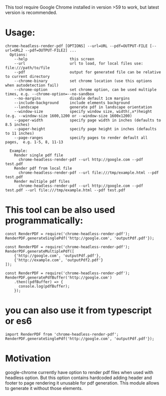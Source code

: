 This tool require Google Chrome installed in version >59 to work, 
but latest version is recommended.

# Usage: 
```
chrome-headless-render-pdf [OPTIONS] --url=URL --pdf=OUTPUT-FILE [--url=URL2 --pdf=OUTPUT-FILE2] ...
  Options:
    --help                   this screen
    --url                    url to load, for local files use: file:///path/to/file
    --pdf                    output for generated file can be relative to current directory
    --chrome-binary          set chrome location (use this options when autodetection fail)
    --chrome-option          set chrome option, can be used multiple times, e.g. --chrome-option=--no-sandbox
    --no-margins             disable default 1cm margins
    --include-background     include elements background
    --landscape              generate pdf in landscape orientation
    --window-size            specify window size, width(,x*)height (e.g. --window-size 1600,1200 or --window-size 1600x1200)
    --paper-width            specify page width in inches (defaults to 8.5 inches)
    --paper-height           specify page height in inches (defaults to 11 inches)
    --page-ranges            specify pages to render default all pages,  e.g. 1-5, 8, 11-13

  Example:
    Render single pdf file
      chrome-headless-render-pdf --url http://google.com --pdf test.pdf
    Render pdf from local file
      chrome-headless-render-pdf --url file:///tmp/example.html --pdf test.pdf
    Render multiple pdf files
      chrome-headless-render-pdf --url http://google.com --pdf test.pdf --url file:///tmp/example.html --pdf test.pdf
```

# This tool can be also used programmatically:
```
const RenderPDF = require('chrome-headless-render-pdf');
RenderPDF.generateSinglePdf('http://google.com', 'outputPdf.pdf'});
```

```
const RenderPDF = require('chrome-headless-render-pdf');
RenderPDF.generateMultiplePdf([
    {'http://google.com', 'outputPdf.pdf'},
    {'http://example.com', 'outputPdf2.pdf'}
]);
```

```
const RenderPDF = require('chrome-headless-render-pdf');
RenderPDF.generatePdfBuffer('http://google.com')
    .then((pdfBuffer) => {
      console.log(pdfBuffer);
    });
```

# you can also use it from typescript or es6
```
import RenderPDF from 'chrome-headless-render-pdf';
RenderPDF.generateSinglePdf('http://google.com', 'outputPdf.pdf'});
```

# Motivation
google-chrome currently have option to render pdf files when used with headless option. 
But this option contains hardcoded adding header and footer to page rendering it unusable for pdf generation.
This module allows to generate it without those elements.
